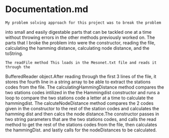 # Documentation.md

	My problem solving approach for this project was to break the problem 
into small and easily digestable parts that can be tackled one at a time without 
throwing errors in the other methods previously worked on. The parts that I broke
the problem into were the constructor, reading the file, calculating the hamming distance,
calculating node distance, and the toString. 

	The readFile method This loads in the Mesonet.txt file and reads it through the
BufferedReader object.After reading through the first 3 lines of the file, it stores
the fourth line in a string array to be able to extract the stations codes from the file.
The calculatingHammingDistance method compares the two stations codes intilized in the the
Hammingdist constructor and runs a loop to compare the two stations code a letter at a 
time to calculate the hammingdist. The calcuteNodeDistance method compares the 2 codes
given in the constructor to the rest of the station codes and calculates the hamming dist
and then calcs the node distance.The constructor passes in two string parameters that are 
the two stations codes, and calls the read method to get the rest of the stations codes 
from the file, then calculates the hammingDist. and lastly calls for the nodeDistances 
to be calculated.  